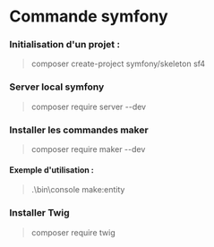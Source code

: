 # Commande symfony

### Initialisation d'un projet :
>composer create-project symfony/skeleton sf4

### Server local symfony
>composer require server --dev

### Installer les commandes maker
>composer require maker --dev

#### Exemple d'utilisation :
>.\bin\console make:entity

### Installer Twig
>composer require twig

